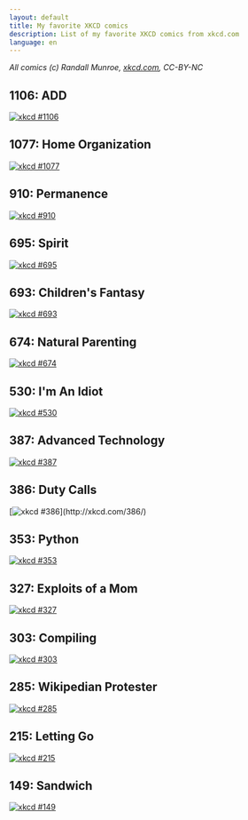 ```yaml
---
layout: default
title: My favorite XKCD comics
description: List of my favorite XKCD comics from xkcd.com
language: en
---
```


*All comics (c) Randall Munroe, [xkcd.com](http://xkcd.com/), CC-BY-NC*

## 1106: ADD
[![xkcd #1106](http://imgs.xkcd.com/comics/add.png)](http://xkcd.com/1106/)

## 1077: Home Organization
[![xkcd #1077](http://imgs.xkcd.com/comics/home_organization.png)](http://xkcd.com/1077)

## 910: Permanence
[![xkcd #910](http://imgs.xkcd.com/comics/permanence.png)](http://xkcd.com/910/)

## 695: Spirit
[![xkcd #695](http://imgs.xkcd.com/comics/spirit.png)](http://xkcd.com/695/)

## 693: Children's Fantasy
[![xkcd #693](http://imgs.xkcd.com/comics/childrens_fantasy.png)](http://xkcd.com/693/)

## 674: Natural Parenting
[![xkcd #674](http://imgs.xkcd.com/comics/natural_parenting.png)](http://xkcd.com/674/)

## 530: I'm An Idiot
[![xkcd #530](http://imgs.xkcd.com/comics/im_an_idiot.png)](http://xkcd.com/530/)

## 387: Advanced Technology
[![xkcd #387](http://imgs.xkcd.com/comics/advanced_technology.png)](http://xkcd.com/387/)

## 386: Duty Calls
[![xkcd #386](http://imgs.xkcd.com/comics/duty_calls.png_)](http://xkcd.com/386/)

## 353: Python
[![xkcd #353](http://imgs.xkcd.com/comics/python.png)](http://xkcd.com/353/)

## 327: Exploits of a Mom
[![xkcd #327](http://imgs.xkcd.com/comics/exploits_of_a_mom.png)](http://xkcd.com/327/)

## 303: Compiling
[![xkcd #303](http://imgs.xkcd.com/comics/compiling.png)](http://xkcd.com/303/)

## 285: Wikipedian Protester
[![xkcd #285](http://imgs.xkcd.com/comics/wikipedian_protester.png)](http://xkcd.com/285/)

## 215: Letting Go
[![xkcd #215](http://imgs.xkcd.com/comics/letting_go.png)](http://xkcd.com/215/)

## 149: Sandwich
[![xkcd #149](http://imgs.xkcd.com/comics/sandwich.png)](http://xkcd.com/149/)
